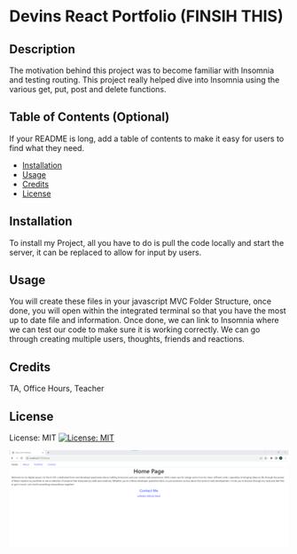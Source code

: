 # Devins React Portfolio (FINSIH THIS)

## Description

The motivation behind this project was to become familiar with Insomnia and testing routing. This project really helped dive into Insomnia using the various get, put, post and delete functions.

## Table of Contents (Optional)

If your README is long, add a table of contents to make it easy for users to find what they need.

- [Installation](#installation)
- [Usage](#usage)
- [Credits](#credits)
- [License](#license)

## Installation

To install my Project, all you have to do is pull the code locally and start the server, it can be replaced to allow for input by users.

## Usage

You will create these files in your javascript MVC Folder Structure, once done, you will open within the integrated terminal so that you have the most up to date file and information. Once done, we can link to Insomnia where we can test our code to make sure it is working correctly. We can go through creating multiple users, thoughts, friends and reactions.

## Credits

TA, Office Hours, Teacher

## License

License: MIT
[![License: MIT](https://img.shields.io/badge/License-MIT-yellow.svg)](https://opensource.org/licenses/MIT)

![Alt text](image.png)
